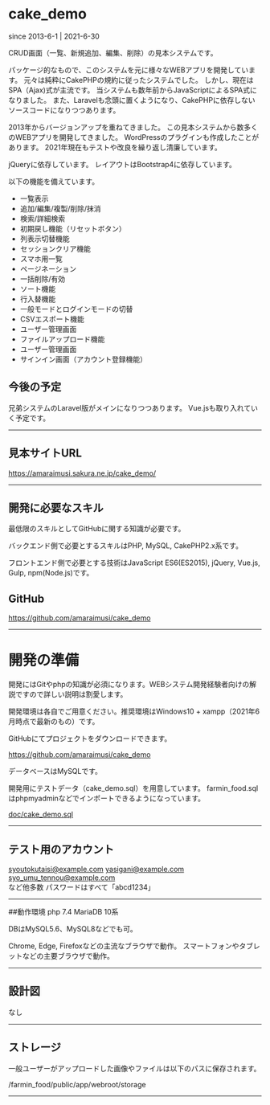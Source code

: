 # cake_demo
since 2013-6-1 | 2021-6-30

CRUD画面（一覧、新規追加、編集、削除）の見本システムです。

パッケージ的なもので、このシステムを元に様々なWEBアプリを開発しています。
元々は純粋にCakePHPの規約に従ったシステムでした。
しかし、現在はSPA（Ajax)式が主流です。
当システムも数年前からJavaScriptによるSPA式になりました。
また、Laravelも念頭に置くようになり、CakePHPに依存しないソースコードになりつつあります。


2013年からバージョンアップを重ねてきました。
この見本システムから数多くのWEBアプリを開発してきました。
WordPressのプラグインも作成したことがあります。
2021年現在もテストや改良を繰り返し清廉しています。


jQueryに依存しています。
レイアウトはBootstrap4に依存しています。


以下の機能を備えています。
* 一覧表示
* 追加/編集/複製/削除/抹消
* 検索/詳細検索
* 初期戻し機能（リセットボタン）
* 列表示切替機能
* セッションクリア機能
* スマホ用一覧
* ページネーション
* 一括削除/有効
* ソート機能
* 行入替機能
* 一般モードとログインモードの切替
* CSVエスポート機能
* ユーザー管理画面
* ファイルアップロード機能
* ユーザー管理画面
* サインイン画面（アカウント登録機能）


## 今後の予定
兄弟システムのLaravel版がメインになりつつあります。
Vue.jsも取り入れていく予定です。



------

## 見本サイトURL

<https://amaraimusi.sakura.ne.jp/cake_demo/>


------

## 開発に必要なスキル

最低限のスキルとしてGitHubに関する知識が必要です。

バックエンド側で必要とするスキルはPHP, MySQL, CakePHP2.x系です。

フロントエンド側で必要とする技術はJavaScript ES6(ES2015), jQuery, Vue.js, Gulp, npm(Node.js)です。

## GitHub
<https://github.com/amaraimusi/cake_demo>

------

# 開発の準備
開発にはGitやphpの知識が必須になります。WEBシステム開発経験者向けの解説ですので詳しい説明は割愛します。

開発環境は各自でご用意ください。推奨環境はWindows10 + xampp（2021年6月時点で最新のもの）です。

GitHubにてプロジェクトをダウンロードできます。

<https://github.com/amaraimusi/cake_demo>

データベースはMySQLです。

開発用にテストデータ（cake_demo.sql）を用意しています。
farmin_food.sqlはphpmyadminなどでインポートできるようになっています。

[doc/cake_demo.sql](doc/cake_demo.sql)

------

## テスト用のアカウント

syoutokutaisi@example.com
yasigani@example.com
syo_umu_tennou@example.com
など他多数
パスワードはすべて「abcd1234」

------


##動作環境
php 7.4 MariaDB 10系

DBはMySQL5.6、MySQL8などでも可。

Chrome, Edge, Firefoxなどの主流なブラウザで動作。
スマートフォンやタブレットなどの主要ブラウザで動作。


------

## 設計図

なし


------

## ストレージ

一般ユーザーがアップロードした画像やファイルは以下のパスに保存されます。

/farmin_food/public/app/webroot/storage

------

